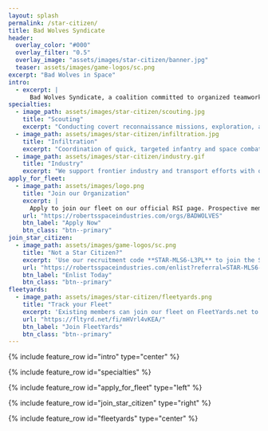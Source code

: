 ```yaml
---
layout: splash
permalink: /star-citizen/
title: Bad Wolves Syndicate
header:
  overlay_color: "#000"
  overlay_filter: "0.5"
  overlay_image: "assets/images/star-citizen/banner.jpg"
  teaser: assets/images/game-logos/sc.png
excerpt: "Bad Wolves in Space"
intro: 
  - excerpt: |
      Bad Wolves Syndicate, a coalition committed to organized teamwork and strategic alliances. Guided by seasoned leadership, we excel in diverse operations—specialized conflicts to industry endeavors. Join us in redefining synergy and excellence. Unleash your potential with Bad Wolves Syndicate!
specialties:
  - image_path: assets/images/star-citizen/scouting.jpg
    title: "Scouting"
    excerpt: "Conducting covert reconnaissance missions, exploration, and intelligence gathering."
  - image_path: assets/images/star-citizen/infiltration.jpg
    title: "Infiltration"
    excerpt: "Coordination of quick, targeted infantry and space combat special engagements."
  - image_path: assets/images/star-citizen/industry.gif
    title: "Industry"
    excerpt: "We support frontier industry and transport efforts with our various outposts and facilities."
apply_for_fleet:
  - image_path: assets/images/logo.png
    title: "Join our Organization"
    excerpt: |
      Apply to join our fleet on our official RSI page. Prospective members must join our Discord server and complete a brief interview with a member of our leadership team. Existing Bad Wolves must join here to be granted fleet clearance.
    url: "https://robertsspaceindustries.com/orgs/BADWOLVES"
    btn_label: "Apply Now"
    btn_class: "btn--primary"
join_star_citizen:
  - image_path: assets/images/game-logos/sc.png
    title: "Not a Star Citizen?"
    excerpt: 'Use our recruitment code **STAR-MLS6-L3PL** to join the Star Citizen universe and start with an extra 5,000 UEC!'
    url: "https://robertsspaceindustries.com/enlist?referral=STAR-MLS6-L3PL"
    btn_label: "Enlist Today"
    btn_class: "btn--primary"
fleetyards:
  - image_path: assets/images/star-citizen/fleetyards.png
    title: "Track your Fleet"
    excerpt: 'Existing members can join our fleet on FleetYards.net to help us track our fleet and organize operations.'
    url: "https://fltyrd.net/fi/mHVrl4vKEA/"
    btn_label: "Join FleetYards"
    btn_class: "btn--primary"
---
```


{% include feature_row id="intro" type="center" %}

{% include feature_row id="specialties" %}

{% include feature_row id="apply_for_fleet" type="left" %}

{% include feature_row id="join_star_citizen" type="right" %}

{% include feature_row id="fleetyards" type="center" %}
